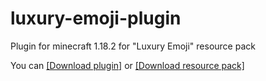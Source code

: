 # luxury-emoji-plugin
Plugin for minecraft 1.18.2 for "Luxury Emoji" resource pack

You can
[[Download plugin]](https://github.com/TeaCondemns/luxury-emoji-plugin/raw/main/luxury-emoji-plugin-1.18.2.jar)
or
[[Download resource pack]](https://github.com/TeaCondemns/luxury-emoji-plugin/raw/main/luxury-emoji-1.19.zip)
